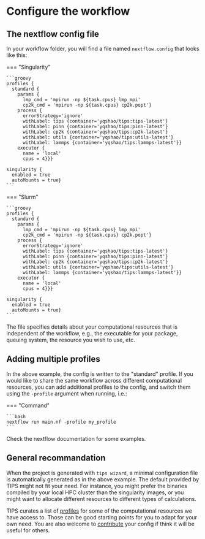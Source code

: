 # Configure the workflow

## The nextflow config file

In your workflow folder, you will find a file named `nextflow.config` that
looks like this:

=== "Singularity"

    ```groovy
    profiles {
      standard {
        params {
          lmp_cmd = 'mpirun -np ${task.cpus} lmp_mpi'
          cp2k_cmd = 'mpirun -np ${task.cpus} cp2k.popt'}
        process {
          errorStrategy='ignore'
          withLabel: tips {container='yqshao/tips:tips-latest'}
          withLabel: pinn {container='yqshao/tips:pinn-latest'}
          withLabel: cp2k {container='yqshao/tips:cp2k-latest'}
          withLabel: utils {container='yqshao/tips:utils-latest'}
          withLabel: lammps {container='yqshao/tips:lammps-latest'}}
        executor {
          name = 'local'
          cpus = 4}}}

    singularity {
      enabled = true
      autoMounts = true}
    ```

=== "Slurm"

    ```groovy
    profiles {
      standard {
        params {
          lmp_cmd = 'mpirun -np ${task.cpus} lmp_mpi'
          cp2k_cmd = 'mpirun -np ${task.cpus} cp2k.popt'}
        process {
          errorStrategy='ignore'
          withLabel: tips {container='yqshao/tips:tips-latest'}
          withLabel: pinn {container='yqshao/tips:pinn-latest'}
          withLabel: cp2k {container='yqshao/tips:cp2k-latest'}
          withLabel: utils {container='yqshao/tips:utils-latest'}
          withLabel: lammps {container='yqshao/tips:lammps-latest'}}
        executor {
          name = 'local'
          cpus = 4}}}

    singularity {
      enabled = true
      autoMounts = true}
    ```

The file specifies details about your computational resources that is
independent of the workflow, e.g., the executable for your package, queuing
system, the resource you wish to use, etc.

## Adding multiple profiles

In the above example, the config is written to the "standard" profile. If you
would like to share the same workflow across different computational resources,
you can add additional profiles to the config, and switch them using the
`-profile` argument when running, i.e.:

=== "Command"

    ```bash
    nextflow run main.nf -profile my_profile
    ```

Check the nextflow documentation for some examples.

## General recommandation

When the project is generated with `tips wizard`, a minimal configuration file
is automatically generated as in the above example. The default provided by TIPS
might not fit your need. For instance, you might prefer the binaries compiled by
your local HPC cluster than the singularity images, or you might want to allocate
different resources to different types of calculations.

TIPS curates a list of [profiles]() for some of the computational resources we
have access to. Those can be good starting points for you to adapt for your own
need. You are also welcome to [contribute]() your config if think it will be
useful for others.
